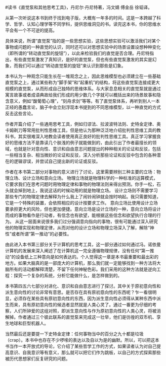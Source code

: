 \#读书《直觉泵和其他思考工具》，丹尼尔·丹尼特著，冯文婧 傅金岳 徐韬译。

从第一次听说这本书到终于找到电子版，大概有一年多的时间。这是一本跨越了科学、哲学、认知心理学等不同学科，提供思维洞见的书。读完这本书，你的思维水平会有一个不可逆的提高。

具体来说，所谓“直觉泵”指的是一些思想实验，这些思想实验可以激活我们对某个事物或问题的一种直觉的认识，同时还可以对思想实验中的场景设置设想种种变化（即所谓的“转动直觉泵的旋钮”），以此来检验我们的直觉是否合理。丹尼特指出，有些直觉泵激发了真知识，是好的直觉泵，但也有些直觉泵激发的其实是幻象，而我们可以通过“转动直觉泵的旋钮”来认识到那些是幻象。

本书认为一种观念只能生长在一堆观念之上，因此思维模型也必须建立在一些基础直觉泵之上，通过某些称为“脚手架”和“起重机”的结构，将这些直觉泵连接成更大规模的直觉泵，从而形成自己独特的思维体系。与大家息息相关的直觉泵就是通过寓言故事或者成语典故给我们形成的用少数几个字就可以概括出来的场景故事和隐含意义，例如“酸葡萄心理”，“刻舟求剑”等等。有了直觉泵体系，再听到别人一本正经的愚蠢言论，脑子中会立刻浮现本书提到的不同思维模型，以一种直觉的方式反击这些言论。

作者开篇介绍了一些通用思考工具，例如归谬法、拉波波特法则、史特金定律、奥卡姆剃刀等常用批判性思维工具，但是他认为那种泛泛地介绍批判性思维工具的教科书，其实很难深入地教会读者使用真正良好的批判性思维工具。真正学习掌握良好的思维方法不是靠读几个肤浅的例子就能做到的，由此引出了作者最擅长的领域，也就是针对意向性、意识和自由意志问题提出的种种相关的论证和反驳，包括一些相当复杂、相当微妙的论证和反驳，深入分析那些论证和反驳中包含的各种潜在的逻辑谬误，并尝试自己提出新的论证或反驳。

作者在本书第二部分对事物的意义进行了讨论，这里需要辨别三种主要的立场：物理立场、设计立场和意向立场。
物理立场就是物理科学的一种标准的运算模式，它要求我们在思考问题时用物理定律和事物的物理法则来得出预测。你手一松，石头就会掉到地上，我说这话的时候动用的就是物理立场。
设计立场则不需要学习那些专门的物理定律去解释为什么我上了闹铃闹钟就会按时响起。我只需要知道，它是一个特殊的装置，会依照相应的设计按要求工作。
意向立场比使用设计立场要承担更大的风险，但也更加便捷。意向立场是设计立场的一种，意向立场将设计而成的事物看作是行动者，有信念也有欲望，能根据这些信念和欲望执行合理的行为。
从这一层面来说很多我们过分强调意向指向的事物，很有可能通过深入研究他的物理实现和物理定律，从而对他的设计立场和物理立场深入了解，解除“神性”或者所谓“第一推动”的必要性。

由此进入本书第三部分关于计算机的思考工具，这一部分通过如何通过冯。诺依曼计算机的发展来深入阐述了在计算机这一完全遵循物理规律，没有任何“第一推动”的设备纸上三种意向是如何表达的。个人觉得这一章是本书最重要和最出彩的地方。如果大脑真的是一部庞大的计算机，那么我们就一定能够找到一种方法将大脑所有的活动都解释清楚，不留下任何神秘色彩。我们采用的这种方法就是逆向工程：探究一个复杂的系统，分析它能做什么，是怎样做到的。

本书第四五六七部分对进化、意识和自由意志进行了探讨。其中关于原初意向性和派生意向性的讨论非常有意思。是否存在具有原初意向性的东西呢？乍一看很明显，必须存在某些具有原初意向性的东西，因为派生意向性必须得从某种东西中派生而来，具有原初意向性的候选者显然就是人类心灵了。通过一番更为仔细的考察，人们所钟爱的这组对照，即派生意向性与作为原初意向性的人类心灵，将被消解掉。作者通过三个彼此联系的直觉泵来完成这一壮举，他们是彷徨的双币机、孪生地球和巨型机器人。

当然最后还是要提一下史特金定律：任何事物当中的百分之九十都是垃圾（crap）。本书中也存在不少啰嗦的表达以及自以为是的幽默。所以，可以把这本书当作一本开放式的导论，它介绍了某些哲学工作的方式，如果读者认为对自己提高意识、自我意识等有意义，那么就可以把它们作为跳板，以自己的方式探索那些被历代思想家们反复研究的问题。